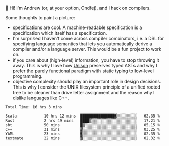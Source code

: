 :wave: Hi! I'm Andrew (or, at your option, Ondřej), and I hack on compilers. 

Some thoughts to paint a picture:
- specifications are cool. A machine-readable specification is a specification which itself has a specification.
- I'm surprised I haven't come across compiler combinators, i.e. a DSL for specifying language semantics that lets you automatically derive a compiler and/or a language server. This would be a fun project to work on.
- if you care about (high-level) information, you have to stop throwing it away. This is why I love how [Unison](https://github.com/unisonweb/unison) preserves typed ASTs and why I prefer the purely functional paradigm with static typing to low-level programming.
- objective complexity should play an important role in design decisions. This is why I consider the UNIX filesystem principle of a unified rooted tree to be cleaner than drive letter assignment and the reason why I dislike languages like C++.

<!--START_SECTION:waka-->

```text
Total Time: 16 hrs 3 mins

Scala            10 hrs 12 mins  ███████████████▓░░░░░░░░░   62.35 %
Rust             2 hrs 49 mins   ████▒░░░░░░░░░░░░░░░░░░░░   17.21 %
sbt              50 mins         █▒░░░░░░░░░░░░░░░░░░░░░░░   05.15 %
C++              31 mins         ▓░░░░░░░░░░░░░░░░░░░░░░░░   03.25 %
YAML             23 mins         ▓░░░░░░░░░░░░░░░░░░░░░░░░   02.35 %
textmate         22 mins         ▓░░░░░░░░░░░░░░░░░░░░░░░░   02.32 %
```

<!--END_SECTION:waka-->

<!--
**viluon/viluon** is a ✨ _special_ ✨ repository because its `README.md` (this file) appears on your GitHub profile.

Here are some ideas to get you started:

- 🔭 I’m currently working on ...
- 🌱 I’m currently learning ...
- 👯 I’m looking to collaborate on ...
- 🤔 I’m looking for help with ...
- 💬 Ask me about ...
- 📫 How to reach me: ...
- 😄 Pronouns: ...
- ⚡ Fun fact: ...
-->
